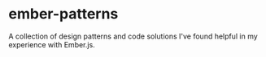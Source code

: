# ember-patterns

A collection of design patterns and code solutions I've found helpful in my
experience with Ember.js.
